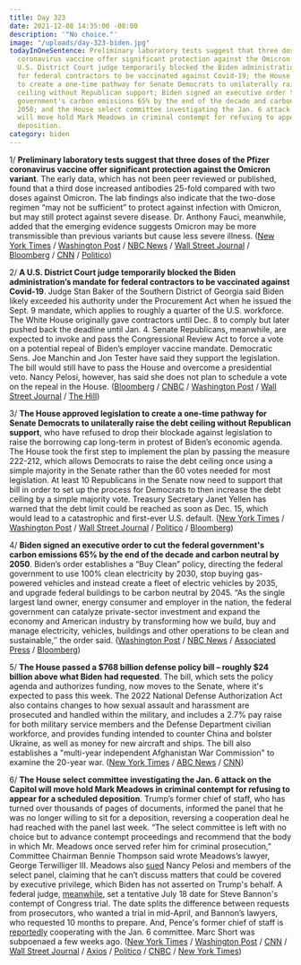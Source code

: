 ```yaml
---
title: Day 323
date: 2021-12-08 14:35:00 -08:00
description: '"No choice."'
image: "/uploads/day-323-biden.jpg"
todayInOneSentence: Preliminary laboratory tests suggest that three doses of the Pfizer
  coronavirus vaccine offer significant protection against the Omicron variant; a
  U.S. District Court judge temporarily blocked the Biden administration’s mandate
  for federal contractors to be vaccinated against Covid-19; the House approved legislation
  to create a one-time pathway for Senate Democrats to unilaterally raise the debt
  ceiling without Republican support; Biden signed an executive order to cut the federal
  government's carbon emissions 65% by the end of the decade and carbon neutral by
  2050; and the House select committee investigating the Jan. 6 attack on the Capitol
  will move hold Mark Meadows in criminal contempt for refusing to appear for a scheduled
  deposition.
category: biden
---
```


1/ **Preliminary laboratory tests suggest that three doses of the Pfizer coronavirus vaccine offer significant protection against the Omicron variant**. The early data, which has not been peer reviewed or published, found that a third dose increased antibodies 25-fold compared with two doses against Omicron. The lab findings also indicate that the two-dose regimen “may not be sufficient” to protect against infection with Omicron, but may still protect against severe disease. Dr. Anthony Fauci, meanwhile, added that the emerging evidence suggests Omicron may be more transmissible than previous variants but cause less severe illness. ([New York Times](https://www.nytimes.com/live/2021/12/08/world/omicron-variant-covid/pfizer-says-blood-samples-showed-a-third-dose-of-its-vaccine-provides-significant-protection-against-omicron) / [Washington Post](https://www.washingtonpost.com/health/2021/12/08/omicron-pfizer-booster/) / [NBC News](https://www.nbcnews.com/health/health-news/pfizer-says-booster-dose-vaccine-protects-omicron-variant-rcna7970) / [Wall Street Journal](https://www.wsj.com/articles/pfizer-biontech-covid-19-vaccine-loses-significant-effectiveness-against-omicron-in-early-study-companies-say-11638964121) / [Bloomberg](https://www.bloomberg.com/news/articles/2021-12-08/pfizer-biontech-say-third-dose-neutralizes-omicron-variant?sref=MIBMEEoj) / [CNN](https://www.cnn.com/2021/12/08/health/pfizer-omicron-vaccine-data/) / [Politico](https://www.politico.com/news/2021/12/08/pfizer-booster-omicron-523935))

2/ **A U.S. District Court judge temporarily blocked the Biden administration’s mandate for federal contractors to be vaccinated against Covid-19**. Judge Stan Baker of the Southern District of Georgia said Biden likely exceeded his authority under the Procurement Act when he issued the Sept. 9 mandate, which applies to roughly a quarter of the U.S. workforce. The White House originally gave contractors until Dec. 8 to comply but later pushed back the deadline until Jan. 4. Senate Republicans, meanwhile, are expected to invoke and pass the Congressional Review Act to force a vote on a potential repeal of Biden’s employer vaccine mandate. Democratic Sens. Joe Manchin and Jon Tester have said they support the legislation. The bill would still have to pass the House and overcome a presidential veto. Nancy Pelosi, however, has said she does not plan to schedule a vote on the repeal in the House. ([Bloomberg](https://www.bloomberg.com/news/articles/2021-12-07/biden-vaccine-mandate-for-federal-contractors-blocked-nationwide?sref=MIBMEEoj) / [CNBC](https://www.cnbc.com/2021/12/07/us-court-temporarily-halts-bidens-vaccine-mandate-for-federal-contractors.html) / [Washington Post](https://www.washingtonpost.com/us-policy/2021/12/08/republicans-vaccine-congress-coronavirus/) / [Wall Street Journal](https://www.wsj.com/articles/senate-takes-aim-at-bidens-vaccine-rules-for-employers-11638984181) / [The Hill](https://thehill.com/homenews/senate/584771-second-senate-democrat-to-back-vote-against-biden-vaccine-mandate))

3/ **The House approved legislation to create a one-time pathway for Senate Democrats to unilaterally raise the debt ceiling without Republican support**, who have refused to drop their blockade against legislation to raise the borrowing cap long-term in protest of Biden’s economic agenda. The House took the first step to implement the plan by passing the measure 222-212, which allows Democrats to raise the debt ceiling once using a simple majority in the Senate rather than the 60 votes needed for most legislation. At least 10 Republicans in the Senate now need to support that bill in order to set up the process for Democrats to then increase the debt ceiling by a simple majority vote. Treasury Secretary Janet Yellen has warned that the debt limit could be reached as soon as Dec. 15, which would lead to a catastrophic and first-ever U.S. default. ([New York Times](https://www.nytimes.com/2021/12/07/us/politics/debt-ceiling-deal-congress.html) / [Washington Post](https://www.washingtonpost.com/us-policy/2021/12/07/democrats-republicans-debt-ceiling-deal/) / [Wall Street Journal](https://www.wsj.com/articles/lawmakers-close-in-on-debt-ceiling-deal-11638901052) / [Politico](https://www.politico.com/news/2021/12/07/mcconnell-gop-raise-debt-limit-523878) / [Bloomberg](https://www.bloomberg.com/news/articles/2021-12-07/house-democrats-link-debt-ceiling-to-bill-stopping-medicare-cuts?sref=MIBMEEoj))

4/ **Biden signed an executive order to cut the federal government's carbon emissions 65% by the end of the decade and carbon neutral by 2050**. Biden’s order establishes a “Buy Clean” policy, directing the federal government to use 100% clean electricity by 2030, stop buying gas-powered vehicles and instead create a fleet of electric vehicles by 2035, and upgrade federal buildings to be carbon neutral by 2045. “As the single largest land owner, energy consumer and employer in the nation, the federal government can catalyze private-sector investment and expand the economy and American industry by transforming how we build, buy and manage electricity, vehicles, buildings and other operations to be clean and sustainable,″ the order said. ([Washington Post](https://www.washingtonpost.com/climate-environment/2021/12/08/biden-government-purchasing-climate-change/) / [NBC News](https://www.nbcnews.com/politics/white-house/biden-signs-executive-order-make-u-s-government-carbon-neutral-n1285632) / [Associated Press](https://apnews.com/article/climate-joe-biden-technology-business-environment-and-nature-caee9ef67c7274ee2a9399f5c9b1976e) / [Bloomberg](https://www.bloomberg.com/news/articles/2021-12-08/biden-to-direct-u-s-government-to-cut-emissions-65-by-2030-kwxvze6r?sref=MIBMEEoj))

5/ **The House passed a $768 billion defense policy bill – roughly $24 billion above what Biden had requested**. The bill, which sets the policy agenda and authorizes funding, now moves to the Senate, where it's expected to pass this week. The 2022 National Defense Authorization Act also contains changes to how sexual assault and harassment are prosecuted and handled within the military, and includes a 2.7% pay raise for both military service members and the Defense Department civilian workforce, and provides funding intended to counter China and bolster Ukraine, as well as money for new aircraft and ships. The bill also establishes a "multi-year independent Afghanistan War Commission" to examine the 20-year war. ([New York Times](https://www.nytimes.com/2021/12/07/us/politics/defense-budget-democrats-biden.html) / [ABC News](https://abcnews.go.com/Politics/house-passes-annual-defense-policy-bill-historic-military/story?id=81616388) / [CNN](https://www.cnn.com/2021/12/07/politics/house-votes-ndaa-national-defense-authorization-act/index.html))

6/ **The House select committee investigating the Jan. 6 attack on the Capitol will move hold Mark Meadows in criminal contempt for refusing to appear for a scheduled deposition**. Trump’s former chief of staff, who has turned over thousands of pages of documents, informed the panel that he was no longer willing to sit for a deposition, reversing a cooperation deal he had reached with the panel last week. “The select committee is left with no choice but to advance contempt proceedings and recommend that the body in which Mr. Meadows once served refer him for criminal prosecution,” Committee Chairman Bennie Thompson said wrote Meadows’s lawyer, George Terwilliger III. Meadows also [sued](https://www.politico.com/news/2021/12/08/meadows-sues-pelosi-jan-6-select-panel-523968) Nancy Pelosi and members of the select panel, claiming that he can’t discuss matters that could be covered by executive privilege, which Biden has not asserted on Trump's behalf. A federal judge, [meanwhile](https://www.reuters.com/world/us/us-judge-sets-july-18-trial-date-trump-associate-bannon-2021-12-07/), set a tentative July 18 date for Steve Bannon's contempt of Congress trial. The date splits the difference between requests from prosecutors, who wanted a trial in mid-April, and Bannon’s lawyers, who requested 10 months to prepare. And, Pence's former chief of staff is [reportedly](https://www.cnn.com/2021/12/06/politics/marc-short-pence-aide-january-6-committee/index.html) cooperating with the Jan. 6 committee. Marc Short was subpoenaed  a few weeks ago. ([New York Times](https://www.nytimes.com/2021/12/08/us/politics/mark-meadows-contempt-jan-6-committee.html) / [Washington Post](https://www.washingtonpost.com/politics/meadows-january-6-contempt/2021/12/08/91b12794-5838-11ec-929e-95502bf8cdd5_story.html) / [CNN](https://www.cnn.com/2021/12/07/politics/mark-meadows-not-cooperating-january-6/index.html) / [Wall Street Journal](https://www.wsj.com/articles/house-panel-probing-capitol-riot-to-hold-mark-meadows-in-criminal-contempt-11638982497) / [Axios](https://www.axios.com/mark-meadows-stop-cooperating-capitol-riot-panel-f18c2cd3-4bf7-4b81-88a5-a92c3cce4b29.html) / [Politico](https://www.politico.com/news/2021/12/07/july-18-bannon-contempt-of-congress-trial-523885) / [CNBC](https://www.cnbc.com/2021/12/07/trump-aide-steve-bannon-trial-set-for-jan-6-capitol-riot-case.html) / [New York Times](https://www.nytimes.com/2021/12/07/us/politics/meadows-cooperate-jan-6.html))